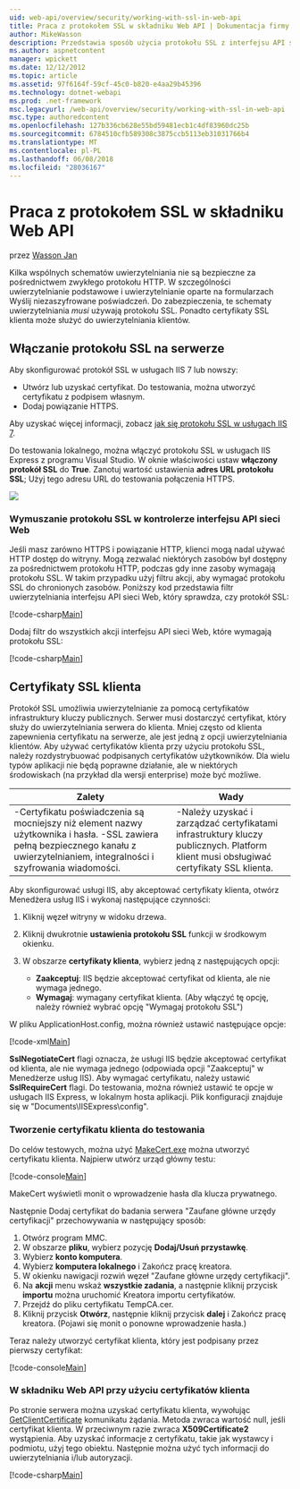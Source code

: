 ```yaml
---
uid: web-api/overview/security/working-with-ssl-in-web-api
title: Praca z protokołem SSL w składniku Web API | Dokumentacja firmy Microsoft
author: MikeWasson
description: Przedstawia sposób użycia protokołu SSL z interfejsu API sieci Web ASP.NET, w tym o korzystaniu z certyfikatów SSL klienta.
ms.author: aspnetcontent
manager: wpickett
ms.date: 12/12/2012
ms.topic: article
ms.assetid: 97f6164f-59cf-45c0-b820-e4aa29b45396
ms.technology: dotnet-webapi
ms.prod: .net-framework
msc.legacyurl: /web-api/overview/security/working-with-ssl-in-web-api
msc.type: authoredcontent
ms.openlocfilehash: 127b336cb628e55bd59481ecb1c4df83960dc25b
ms.sourcegitcommit: 6784510cfb589308c3875ccb5113eb31031766b4
ms.translationtype: MT
ms.contentlocale: pl-PL
ms.lasthandoff: 06/08/2018
ms.locfileid: "28036167"
---
```

<a name="working-with-ssl-in-web-api"></a>Praca z protokołem SSL w składniku Web API
====================
przez [Wasson Jan](https://github.com/MikeWasson)

Kilka wspólnych schematów uwierzytelniania nie są bezpieczne za pośrednictwem zwykłego protokołu HTTP. W szczególności uwierzytelnianie podstawowe i uwierzytelnianie oparte na formularzach Wyślij niezaszyfrowane poświadczeń. Do zabezpieczenia, te schematy uwierzytelniania *musi* używają protokołu SSL. Ponadto certyfikaty SSL klienta może służyć do uwierzytelniania klientów.

## <a name="enabling-ssl-on-the-server"></a>Włączanie protokołu SSL na serwerze

Aby skonfigurować protokół SSL w usługach IIS 7 lub nowszy:

- Utwórz lub uzyskać certyfikat. Do testowania, można utworzyć certyfikatu z podpisem własnym.
- Dodaj powiązanie HTTPS.

Aby uzyskać więcej informacji, zobacz [jak się protokołu SSL w usługach IIS 7](https://www.iis.net/learn/manage/configuring-security/how-to-set-up-ssl-on-iis).

Do testowania lokalnego, można włączyć protokołu SSL w usługach IIS Express z programu Visual Studio. W oknie właściwości ustaw **włączony protokół SSL** do **True**. Zanotuj wartość ustawienia **adres URL protokołu SSL**; Użyj tego adresu URL do testowania połączenia HTTPS.

![](working-with-ssl-in-web-api/_static/image1.png)

### <a name="enforcing-ssl-in-a-web-api-controller"></a>Wymuszanie protokołu SSL w kontrolerze interfejsu API sieci Web

Jeśli masz zarówno HTTPS i powiązanie HTTP, klienci mogą nadal używać HTTP dostęp do witryny. Mogą zezwalać niektórych zasobów był dostępny za pośrednictwem protokołu HTTP, podczas gdy inne zasoby wymagają protokołu SSL. W takim przypadku użyj filtru akcji, aby wymagać protokołu SSL do chronionych zasobów. Poniższy kod przedstawia filtr uwierzytelniania interfejsu API sieci Web, który sprawdza, czy protokół SSL:

[!code-csharp[Main](working-with-ssl-in-web-api/samples/sample1.cs)]

Dodaj filtr do wszystkich akcji interfejsu API sieci Web, które wymagają protokołu SSL:

[!code-csharp[Main](working-with-ssl-in-web-api/samples/sample2.cs)]

## <a name="ssl-client-certificates"></a>Certyfikaty SSL klienta

Protokół SSL umożliwia uwierzytelnianie za pomocą certyfikatów infrastruktury kluczy publicznych. Serwer musi dostarczyć certyfikat, który służy do uwierzytelniania serwera do klienta. Mniej często od klienta zapewnienia certyfikatu na serwerze, ale jest jedną z opcji uwierzytelniania klientów. Aby używać certyfikatów klienta przy użyciu protokołu SSL, należy rozdystrybuować podpisanych certyfikatów użytkowników. Dla wielu typów aplikacji nie będą poprawne działanie, ale w niektórych środowiskach (na przykład dla wersji enterprise) może być możliwe.

| Zalety | Wady |
| --- | --- |
| -Certyfikatu poświadczenia są mocniejszy niż element nazwy użytkownika i hasła. -SSL zawiera pełną bezpiecznego kanału z uwierzytelnianiem, integralności i szyfrowania wiadomości. | -Należy uzyskać i zarządzać certyfikatami infrastruktury kluczy publicznych. Platform klient musi obsługiwać certyfikaty SSL klienta. |

Aby skonfigurować usługi IIS, aby akceptować certyfikaty klienta, otwórz Menedżera usług IIS i wykonaj następujące czynności:

1. Kliknij węzeł witryny w widoku drzewa.
2. Kliknij dwukrotnie **ustawienia protokołu SSL** funkcji w środkowym okienku.
3. W obszarze **certyfikaty klienta**, wybierz jedną z następujących opcji: 

    - **Zaakceptuj**: IIS będzie akceptować certyfikat od klienta, ale nie wymaga jednego.
    - **Wymagaj**: wymagany certyfikat klienta. (Aby włączyć tę opcję, należy również wybrać opcję "Wymagaj protokołu SSL")

W pliku ApplicationHost.config, można również ustawić następujące opcje:

[!code-xml[Main](working-with-ssl-in-web-api/samples/sample3.xml)]

**SslNegotiateCert** flagi oznacza, że usługi IIS będzie akceptować certyfikat od klienta, ale nie wymaga jednego (odpowiada opcji "Zaakceptuj" w Menedżerze usług IIS). Aby wymagać certyfikatu, należy ustawić **SslRequireCert** flagi. Do testowania, można również ustawić te opcje w usługach IIS Express, w lokalnym hosta aplikacji. Plik konfiguracji znajduje się w "Documents\IISExpress\config".

### <a name="creating-a-client-certificate-for-testing"></a>Tworzenie certyfikatu klienta do testowania

Do celów testowych, można użyć [MakeCert.exe](https://msdn.microsoft.com/library/bfsktky3.aspx) można utworzyć certyfikatu klienta. Najpierw utwórz urząd główny testu:

[!code-console[Main](working-with-ssl-in-web-api/samples/sample4.cmd)]

MakeCert wyświetli monit o wprowadzenie hasła dla klucza prywatnego.

Następnie Dodaj certyfikat do badania serwera "Zaufane główne urzędy certyfikacji" przechowywania w następujący sposób:

1. Otwórz program MMC.
2. W obszarze **pliku**, wybierz pozycję **Dodaj/Usuń przystawkę**.
3. Wybierz **konto komputera**.
4. Wybierz **komputera lokalnego** i Zakończ pracę kreatora.
5. W okienku nawigacji rozwiń węzeł "Zaufane główne urzędy certyfikacji".
6. Na **akcji** menu wskaż **wszystkie zadania**, a następnie kliknij przycisk **importu** można uruchomić Kreatora importu certyfikatów.
7. Przejdź do pliku certyfikatu TempCA.cer.
8. Kliknij przycisk **Otwórz**, następnie kliknij przycisk **dalej** i Zakończ pracę kreatora. (Pojawi się monit o ponowne wprowadzenie hasła.)

Teraz należy utworzyć certyfikat klienta, który jest podpisany przez pierwszy certyfikat:

[!code-console[Main](working-with-ssl-in-web-api/samples/sample5.cmd)]

### <a name="using-client-certificates-in-web-api"></a>W składniku Web API przy użyciu certyfikatów klienta

Po stronie serwera można uzyskać certyfikatu klienta, wywołując [GetClientCertificate](https://msdn.microsoft.com/library/system.net.http.httprequestmessageextensions.getclientcertificate.aspx) komunikatu żądania. Metoda zwraca wartość null, jeśli certyfikat klienta. W przeciwnym razie zwraca **X509Certificate2** wystąpienia. Aby uzyskać informacje z certyfikatu, takie jak wystawcy i podmiotu, użyj tego obiektu. Następnie można użyć tych informacji do uwierzytelniania i/lub autoryzacji.

[!code-csharp[Main](working-with-ssl-in-web-api/samples/sample6.cs)]
